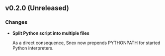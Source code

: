 ## v0.2.0 (Unreleased)

### Changes

- **Split Python script into multiple files**

  As a direct consequence, Snex now prepends PYTHONPATH for started Python interpreters.
